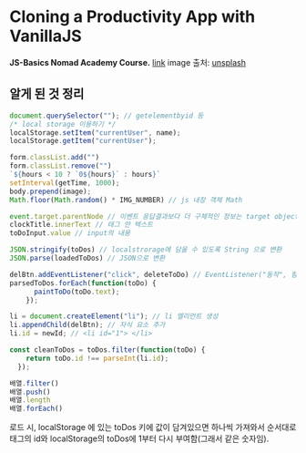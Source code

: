 # Cloning a Productivity App with VanillaJS

**JS-Basics Nomad Academy Course.**
[link](https://nomadcoders.co/javascript-for-beginners/lobby)
image 출처: [unsplash](https://unsplash.com/)

## 알게 된 것 정리
```javascript
document.querySelector(""); // getelementbyid 등
/* local storage 이용하기 */
localStorage.setItem("currentUser", name); 
localStorage.getItem("currentUser");

form.classList.add("")
form.classList.remove("")
`${hours < 10 ? `0${hours}` : hours}`
setInterval(getTime, 1000);
body.prepend(image);
Math.floor(Math.random() * IMG_NUMBER) // js 내장 객체 Math

event.target.parentNode // 이벤트 응답결과보다 더 구체적인 정보는 target object에서 제공
clockTitle.innerText // 태그 안 텍스트
toDoInput.value // input의 내용

JSON.stringify(toDos) // localstrorage에 담을 수 있도록 String 으로 변환
JSON.parse(loadedToDos) // JSON으로 변환

delBtn.addEventListener("click", deleteToDo) // EventListener("동작", 함수이름)
parsedToDos.forEach(function(toDo) {
      paintToDo(toDo.text);
    });

li = document.createElement("li"); // li 엘리먼트 생성
li.appendChild(delBtn); // 자식 요소 추가
li.id = newId; // <li id="1"> </li>

const cleanToDos = toDos.filter(function(toDo) {
    return toDo.id !== parseInt(li.id);
  });

배열.filter()
배열.push()
배열.length
배열.forEach()
```

로드 시, localStorage 에 있는 toDos 키에 값이 담겨있으면 하나씩 가져와서 순서대로 태그의 id와 localStorage의 toDos에 1부터 다시 부여함(그래서 같은 숫자임).